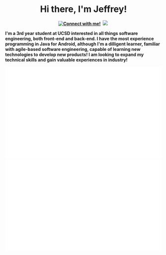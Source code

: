<p>
  <h1 align="center">
    <b>Hi there, I'm Jeffrey! 
  </h1>
</p>

<p align="center">
<a href="https://www.linkedin.com/in/jeffrey-luu/"><img src="https://www.svgrepo.com/show/299433/linkedin.svg" width = "40px" alt="Connect with me!" /></a>&nbsp;
<a href=""><img src="https://img.shields.io/badge/PORTFOLIO-CC6699?style=for-the-badge&logoColor=white alt="Portfolio in Progress" /></a>&nbsp;
</p>



I'm a 3rd year student at UCSD interested in all things software engineering, both front-end and back-end. I have the most experience programming in Java for Android, although I'm a dilligent learner, familiar with agile-based software engineering, capable of learning new technologies to develop new products! I am looking to expand my technical skills and gain valuable experiences in industry!

![](https://github.com/jdluu/github_stats/blob/master/generated/overview.svg)
![](https://github.com/jdluu/github_stats/blob/master/generated/languages.svg)




